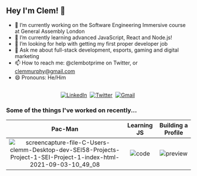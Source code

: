 ## Hey I'm Clem! 👋

- 🔭 I’m currently working on the Software Engineering Immersive course at General Assembly London
- 🌱 I’m currently learning advanced JavaScript, React and Node.js!
- 🤔 I’m looking for help with getting my first proper developer job
- 💬 Ask me about full-stack development, esports, gaming and digital marketing
- 📫 How to reach me: @clembotprime on Twitter, or clemmurphy@gmail.com
- 😄 Pronouns: He/Him

<p align="center">
<br>
<a href="https://www.linkedin.com/in/clemmurphydev/"><img src="https://img.shields.io/badge/linkedin-%230077B5.svg?&style=for-the-badge&logo=linkedin&logoColor=white" alt="LinkedIn" /></a>&nbsp;
<a href="https://twitter.com/clembotprime"><img src="https://img.shields.io/badge/Twitter-1DA1F2?style=for-the-badge&logo=twitter&logoColor=white" alt="Twitter" /></a>&nbsp;
<a href="mailto:clemmurphydev@gmail.com?subject=Hola%20Jiji"><img src="https://img.shields.io/badge/gmail-%23D14836.svg?&style=for-the-badge&logo=gmail&logoColor=white" alt="Gmail"/></a>&nbsp;
<!-- <a href="https://clem.gg/"><img alt="Website" src="https://img.shields.io/website?style=for-the-badge&up_message=clem.gg&url=https%3A%2F%2Fkkvanonymous.github.io%2F"></a> -->
</p>

### Some of the things I've worked on recently...

| Pac-Man | Learning JS | Building a Profile |
| :-----: | :---------: | :----------------: |
| ![screencapture-file-C-Users-clemm-Desktop-dev-SEI58-Projects-Project-1-SEI-Project-1-index-html-2021-09-03-10_49_08](https://user-images.githubusercontent.com/25615907/132101364-92c19c9b-d804-47f4-a3bf-a6e454d2aa71.png) | ![code](https://user-images.githubusercontent.com/25615907/132101383-3ae6253f-1b85-4d55-ac4f-5757ded2f00d.png) | ![preview](https://user-images.githubusercontent.com/25615907/132101394-0b08f6ab-7d4f-49c8-81e9-3fcde31f69fb.png) |
